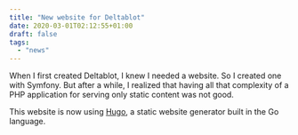 ```yaml
---
title: "New website for Deltablot"
date: 2020-03-01T02:12:55+01:00
draft: false
tags:
  - "news"
---
```


When I first created Deltablot, I knew I needed a website. So I created one with Symfony. But after a while, I realized that having all that complexity of a PHP application for serving only static content was not good.

This website is now using [Hugo](https://gohugo.io/), a static website generator built in the Go language.
